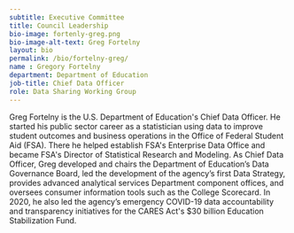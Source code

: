 ```yaml
---
subtitle: Executive Committee
title: Council Leadership
bio-image: fortenly-greg.png
bio-image-alt-text: Greg Fortelny
layout: bio
permalink: /bio/fortelny-greg/
name : Gregory Fortelny
department: Department of Education
job-title: Chief Data Officer
role: Data Sharing Working Group
---
```

Greg Fortelny is the U.S. Department of Education's Chief Data Officer. He started his public sector career as a statistician using data to improve student outcomes and business operations in the Office of Federal Student Aid (FSA). There he helped establish FSA's Enterprise Data Office and became FSA's Director of Statistical Research and Modeling. As Chief Data Officer, Greg developed and chairs the Department of Education&rsquo;s Data Governance Board, led the development of the agency&rsquo;s first Data Strategy, provides advanced analytical services Department component offices, and oversees consumer information tools such as the College Scorecard. In 2020, he also led the agency&rsquo;s emergency COVID-19 data accountability and transparency initiatives for the CARES Act's $30 billion Education Stabilization Fund.